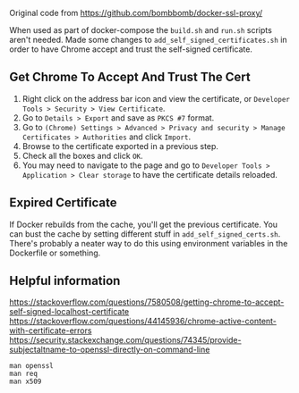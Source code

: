 Original code from https://github.com/bombbomb/docker-ssl-proxy/

When used as part of docker-compose the `build.sh` and `run.sh` scripts
aren't needed. Made some changes to `add_self_signed_certificates.sh`
in order to have Chrome accept and trust the self-signed certificate.

## Get Chrome To Accept And Trust The Cert

1. Right click on the address bar icon and view the certificate, or `Developer Tools > Security > View Certificate`.
2. Go to `Details > Export` and save as `PKCS #7` format.
3. Go to `(Chrome) Settings > Advanced > Privacy and security > Manage Certificates > Authorities` and click `Import`.
4. Browse to the certificate exported in a previous step.
5. Check all the boxes and click `OK`.
6. You may need to navigate to the page and go to `Developer Tools > Application > Clear storage` to have the certificate details reloaded.

## Expired Certificate

If Docker rebuilds from the cache, you'll get the previous certificate. You can
bust the cache by setting different stuff in `add_self_signed_certs.sh`. There's
probably a neater way to do this using environment variables in the Dockerfile
or something.

## Helpful information
https://stackoverflow.com/questions/7580508/getting-chrome-to-accept-self-signed-localhost-certificate
https://stackoverflow.com/questions/44145936/chrome-active-content-with-certificate-errors
https://security.stackexchange.com/questions/74345/provide-subjectaltname-to-openssl-directly-on-command-line
```
man openssl
man req
man x509
```